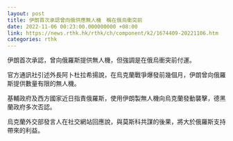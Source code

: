 ```yaml
---
layout: post
title: 伊朗首次承認曾向俄供應無人機　稱在俄烏衝突前
date: 2022-11-06 00:23:00.000000000 +08:00
link: https://news.rthk.hk/rthk/ch/component/k2/1674409-20221106.htm
categories: rthk
---
```


伊朗首次承認，曾向俄羅斯提供無人機，但強調是在俄烏衝突前付運。

官方通訊社引述外長阿卜杜拉希揚說，在烏克蘭戰爭爆發前幾個月，伊朗曾向俄羅斯提供數量有限的無人機。

基輔政府及西方國家近日指責俄羅斯，使用伊朗製無人機向烏克蘭發動襲擊，德黑蘭政府多次否認。

烏克蘭外交部發言人在社交網站回應說，與莫斯科共謀的後果，將大於俄羅斯支持帶來的利益。
